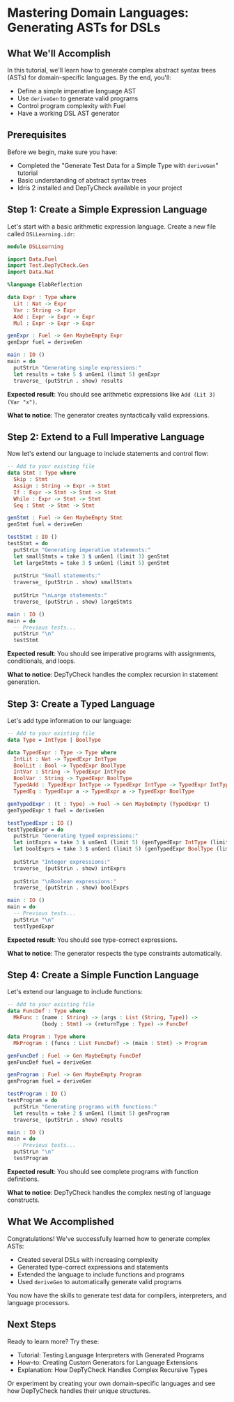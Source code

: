 # Mastering Domain Languages: Generating ASTs for DSLs

## What We'll Accomplish
In this tutorial, we'll learn how to generate complex abstract syntax trees (ASTs) for domain-specific languages. By the end, you'll:
- Define a simple imperative language AST
- Use `deriveGen` to generate valid programs
- Control program complexity with Fuel
- Have a working DSL AST generator

## Prerequisites
Before we begin, make sure you have:
- Completed the "Generate Test Data for a Simple Type with `deriveGen`" tutorial
- Basic understanding of abstract syntax trees
- Idris 2 installed and DepTyCheck available in your project

## Step 1: Create a Simple Expression Language

Let's start with a basic arithmetic expression language. Create a new file called `DSLLearning.idr`:

```idris
module DSLLearning

import Data.Fuel
import Test.DepTyCheck.Gen
import Data.Nat

%language ElabReflection

data Expr : Type where
  Lit : Nat -> Expr
  Var : String -> Expr
  Add : Expr -> Expr -> Expr
  Mul : Expr -> Expr -> Expr

genExpr : Fuel -> Gen MaybeEmpty Expr
genExpr fuel = deriveGen

main : IO ()
main = do
  putStrLn "Generating simple expressions:"
  let results = take 5 $ unGen1 (limit 5) genExpr
  traverse_ (putStrLn . show) results
```

**Expected result**: You should see arithmetic expressions like `Add (Lit 3) (Var "x")`.

**What to notice**: The generator creates syntactically valid expressions.

## Step 2: Extend to a Full Imperative Language

Now let's extend our language to include statements and control flow:

```idris
-- Add to your existing file
data Stmt : Type where
  Skip : Stmt
  Assign : String -> Expr -> Stmt
  If : Expr -> Stmt -> Stmt -> Stmt
  While : Expr -> Stmt -> Stmt
  Seq : Stmt -> Stmt -> Stmt

genStmt : Fuel -> Gen MaybeEmpty Stmt
genStmt fuel = deriveGen

testStmt : IO ()
testStmt = do
  putStrLn "Generating imperative statements:"
  let smallStmts = take 3 $ unGen1 (limit 3) genStmt
  let largeStmts = take 3 $ unGen1 (limit 5) genStmt
  
  putStrLn "Small statements:"
  traverse_ (putStrLn . show) smallStmts
  
  putStrLn "\nLarge statements:"
  traverse_ (putStrLn . show) largeStmts

main : IO ()
main = do
  -- Previous tests...
  putStrLn "\n"
  testStmt
```

**Expected result**: You should see imperative programs with assignments, conditionals, and loops.

**What to notice**: DepTyCheck handles the complex recursion in statement generation.

## Step 3: Create a Typed Language

Let's add type information to our language:

```idris
-- Add to your existing file
data Type = IntType | BoolType

data TypedExpr : Type -> Type where
  IntLit : Nat -> TypedExpr IntType
  BoolLit : Bool -> TypedExpr BoolType
  IntVar : String -> TypedExpr IntType
  BoolVar : String -> TypedExpr BoolType
  TypedAdd : TypedExpr IntType -> TypedExpr IntType -> TypedExpr IntType
  TypedEq : TypedExpr a -> TypedExpr a -> TypedExpr BoolType

genTypedExpr : (t : Type) -> Fuel -> Gen MaybeEmpty (TypedExpr t)
genTypedExpr t fuel = deriveGen

testTypedExpr : IO ()
testTypedExpr = do
  putStrLn "Generating typed expressions:"
  let intExprs = take 3 $ unGen1 (limit 5) (genTypedExpr IntType (limit 5))
  let boolExprs = take 3 $ unGen1 (limit 5) (genTypedExpr BoolType (limit 5))
  
  putStrLn "Integer expressions:"
  traverse_ (putStrLn . show) intExprs
  
  putStrLn "\nBoolean expressions:"
  traverse_ (putStrLn . show) boolExprs

main : IO ()
main = do
  -- Previous tests...
  putStrLn "\n"
  testTypedExpr
```

**Expected result**: You should see type-correct expressions.

**What to notice**: The generator respects the type constraints automatically.

## Step 4: Create a Simple Function Language

Let's extend our language to include functions:

```idris
-- Add to your existing file
data FuncDef : Type where
  MkFunc : (name : String) -> (args : List (String, Type)) -> 
           (body : Stmt) -> (returnType : Type) -> FuncDef

data Program : Type where
  MkProgram : (funcs : List FuncDef) -> (main : Stmt) -> Program

genFuncDef : Fuel -> Gen MaybeEmpty FuncDef
genFuncDef fuel = deriveGen

genProgram : Fuel -> Gen MaybeEmpty Program
genProgram fuel = deriveGen

testProgram : IO ()
testProgram = do
  putStrLn "Generating programs with functions:"
  let results = take 2 $ unGen1 (limit 5) genProgram
  traverse_ (putStrLn . show) results

main : IO ()
main = do
  -- Previous tests...
  putStrLn "\n"
  testProgram
```

**Expected result**: You should see complete programs with function definitions.

**What to notice**: DepTyCheck handles the complex nesting of language constructs.

## What We Accomplished

Congratulations! We've successfully learned how to generate complex ASTs:
- Created several DSLs with increasing complexity
- Generated type-correct expressions and statements
- Extended the language to include functions and programs
- Used `deriveGen` to automatically generate valid programs

You now have the skills to generate test data for compilers, interpreters, and language processors.

## Next Steps

Ready to learn more? Try these:
- Tutorial: Testing Language Interpreters with Generated Programs
- How-to: Creating Custom Generators for Language Extensions
- Explanation: How DepTyCheck Handles Complex Recursive Types

Or experiment by creating your own domain-specific languages and see how DepTyCheck handles their unique structures.